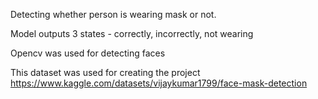 Detecting whether person is wearing mask or not.

Model outputs 3 states - correctly, incorrectly, not wearing

Opencv was used for detecting faces

This dataset was used for creating the project https://www.kaggle.com/datasets/vijaykumar1799/face-mask-detection
